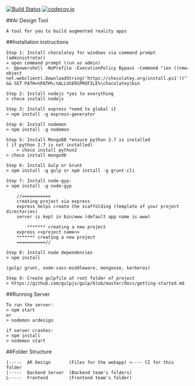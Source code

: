 [![Build Status](https://travis-ci.org/nus-mtp/ar-design-tool.svg?branch=master)](https://travis-ci.org/nus-mtp/ar-design-tool)
[![codecov.io](https://codecov.io/github/nus-mtp/ar-design-tool/coverage.svg?branch=master)](https://codecov.io/github/nus-mtp/ar-design-tool?branch=master)

##Ar Design Tool
	
	A tool for you to build augmented reality apps

##Installation instructions

	Step 1: Install chocolatey for windows via command prompt (administrator)
	> open command prompt (run as admin)
	>  @powershell -NoProfile -ExecutionPolicy Bypass -Command "iex ((new-object net.webclient).DownloadString('https://chocolatey.org/install.ps1'))" && SET PATH=%PATH%;%ALLUSERSPROFILE%\chocolatey\bin

	Step 2: Install nodejs *yes to everything
	> choco install nodejs

	Step 3: Install express *need to global it
	> npm install -g express-generator

	Step 4: Install nodemon
	> npm install -g nodemon

	Step 5: Install MongoDB *ensure python 2.7 is installed
	( if python 2.7 is not installed) 
		> choco install python2
	> choco install mongodb

	Step 6: Install Gulp or Grunt
	> npm install -g gulp or npm install -g grunt-cli

	Step 7: Install node-gyp:
	> npm install -g node-gyp

		//===========
		creating project via express
		express helps create the scaffolding (template of your project directories)
		server is kept in bin/www (default app name is www)

			******* creating a new project
		express <<project name>>
		******* creating a new project
		===========//

	Step 8: Install node dependencies 
	> npm install 

	(gulp/ grunt, node-sass-middleware, mongoose, kerberos)

	Step 9: Create gulpfile at root folder of project
	> https://github.com/gulpjs/gulp/blob/master/docs/getting-started.md

##Running Server
	
	To run the server:
	> npm start 
	or
	> nodemon ardesign

	if server crashes:
	> npm install
	> nodemon start

##Folder Structure

	|-----	AR Design 		(Files for the webapp) <---- CI for this folder
	|-----	Backend Server	(Backend team's folders)
	L-----	Frontend 		(Frontend team's folder)
